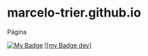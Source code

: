 # marcelo-trier.github.io
Página

[![My Badge](https://img.shields.io/github/issues/marcelo-trier/marcelo-trier.github.io?label=status)](https://github.com/marcelo-trier/marcelo-trier.github.io/issues)
[![my Badge dev]](https://img.shields.io/static/v1?label=status&message=em%20desenv)

